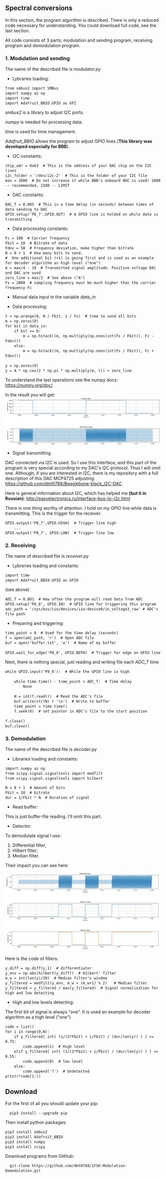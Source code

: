 ## Spectral conversions
In this section, the program algorithm is described. There is only a reduced code necessary for understanding. You could download full code, see the last section.

All code consists of 3 parts: modulation and sending program, receiving program and demodulation program.

### 1. Modulation and sending
The name of the described file is *modulator.py*

- Lybraries loading:

```
from smbus2 import SMBus
import numpy as np
import time
import Adafruit_BBIO.GPIO as GPI
```

*smbus2* is a library to adjust I2C ports.

*numpy* is needed for processing data.

*time* is used for time management.

*Adafruit_BBIO* allows the program to adjust GPIO lines (**This library was developed especially for BBB**).


- I2C constants:

```
chip_adr = 0x63  # This is the address of your DAC chip on the I2C lines
i2c_folder = '/dev/i2c-2'  # This is the folder of your I2C file
max = 2000  # Do not increase it while BBB's onboard ADC is used! 2000 -- recommended, 2200 -- LIMIT
```

- DAC constants:

```
DAC_T = 0.005  # This is a time delay (in seconds) between times of data sending to DAC
GPIO.setup('P8_7',GPIO.OUT)  # A GPIO line is holded on while data is transmitting  

```

- Data processing constants:

```
Fc = 100  # Carrier frequency
Fbit = 10  # Bitrate of data
Fdev = 50  # Frequency deviation, make higher than bitrate
N = 8 + 1  # How many bits to send.
#  One additional bit (+1) is going first and is used as an example for decoder algorithm as high level ("one")
A = max/4 - 10  # Transmitted signal amplitude. Positive voltage DAC and DAC are used
zero_line = max/2  # See above ("A")
Fs = 2000  # sampling frequency must be much higher than the carrier frequency Fc
```
- Manual data input in the variable *data_in*

- Data processing:

```
t = np.arange(0, N / Fbit, 1 / Fs)  # time to send all bits
m = np.zeros(0)
for bit in data_in:
    if bit == 0:
        m = np.hstack((m, np.multiply(np.ones(int(Fs / Fbit)), Fc - Fdev)))
    else:
        m = np.hstack((m, np.multiply(np.ones(int(Fs / Fbit)), Fc + Fdev)))

y = np.zeros(0)
y = A * np.cos(2 * np.pi * np.multiply(m, t)) + zero_line
```

To understand  the last operations see the numpy docs: https://numpy.org/doc/ 

In the result you will get:
![orig_im](https://github.com/dmt0768/hello-world/blob/master/images/1FSK/2020-05-02_18-53-24.png)

- Signal transmitting

DAC connected via I2C is used. So I use this interface, and this part of the program is very special according to my DAC's I2C protocol.
Thus I will omit one. Although, if you are interested in I2C, there is my repository with a full description of this DAC MCP4725 adjusting: https://github.com/dmt0768/Beaglebone-black_I2C-DAC

Here is general information about I2C, which has helped me **(but it in Russian)**: http://easyelectronics.ru/interface-bus-iic-i2c.html


There is one thing worthy of attention. I hold on my GPIO line while data is transmitting. This is the trigger for the receiver.

```
GPIO.output('P8_7',GPIO.HIGH)  # Trigger line high
    ...
GPIO.output('P8_7', GPIO.LOW)  # Trigger line low
```

### 2. Receiving
The name of described file is *receiver.py*

- Lybraries loading and constants:

```
import time
import Adafruit_BBIO.GPIO as GPIO
```
(see above)


```
ADC_T = 0.001  # How often the program will read data from ADC
GPIO.setup('P8_8', GPIO.IN)  # GPIO line for triggering this program
adc_path = '/sys/bus/iio/devices/iio:device0/in_voltage3_raw' # ADC's file path
```

- Preparing and triggering:

```
time_point = 0  # Used for the time delay (seconds)
f = open(adc_path, 'r')  # Open ADC file
buf = open('buffer.txt', 'w')  # Name of my buffer

GPIO.wait_for_edge('P8_8', GPIO.BOTH)  # Trigger for edge on GPIO line
```

Next, there is nothing special, just reading and writing file each *ADC_T* time

```
while GPIO.input('P8_8'):  # While the GPIO line is high

    while time.time() - time_point < ADC_T:  # Time delay
        None
        
    N = int(f.read())  # Read the ADC's file
    buf.write(str(N) + '\n')  # Write to buffer
    time_point = time.time()
    f.seek(0)  # set pointer in ADC's file to the start position

f.close()
buf.close()
```

### 3. Demodulation

The name of the described file is *decoder.py*

- Libraries loading and constants:

```
import numpy as np
from scipy.signal.signaltools import medfilt
from scipy.signal.signaltools import hilbert
```

```
N = 8 + 1  # Amount of bits
Fbit = 10  # bitrate
dur = 1/Fbit * N  # Duration of signal
```

- Read buffer:

This is just buffer-file reading. I'll omit this part.

- Detector:

To demodulate  signal I use:

1) Differential  filter,
2) Hilbert filter,
3) Median filter.

Their impact you can see here:

![decoder](https://github.com/dmt0768/hello-world/blob/master/images/1FSK/image.png)

Here is the code of filters:

```
y_diff = np.diff(y,1)  # differentiator
y_env = np.abs(hilbert(y_diff))  # Hilbert' filter
m_w = int(len(y)/30)  # Median filter's window
y_filtered = medfilt(y_env, m_w + (m_w+1) % 2)   # Median filter
y_filtered = y_filtered / max(y_filtered)  # Signal normalization for high and low detecting
```

- High and low levels detecting:

The first bit of signal is always "one". It is used an example for decoder algorithm as a high level ("one")

```
code = list()
for i in range(0,N):
    if y_filtered[ int( (1/(2*Fbit) + i/Fbit) / (dur/len(y)) ) ] >= 0.75:
        code.append(1)  # High level
    elif y_filtered[ int( (1/(2*Fbit) + i/Fbit) / (dur/len(y)) ) ] <= 0.55:
        code.append(0)  # low level
    else:
        code.append('?')  # Undetected
print(*code[1:])
```

## Download
For the first of all you should update your pip:

```
  pip3 install --upgrade pip
```

Then install python packages:

```
pip3 install smbus2
pip3 install Adafruit_BBIO
pip3 install numpy
pip3 install scipy
```

Download programs from GitHub:

```
  git clone https://github.com/dmt0768/1FSK-Modulation-Demodulation.git
```
